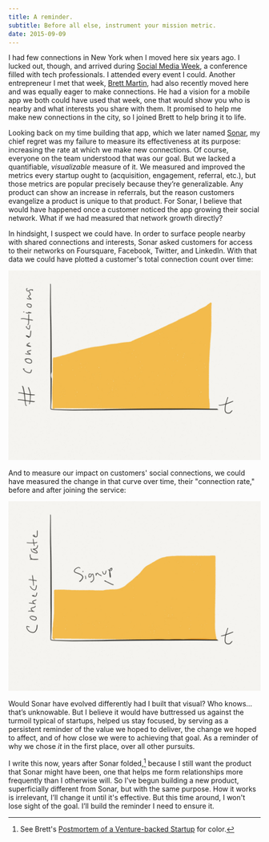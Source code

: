 ```yaml
---
title: A reminder.
subtitle: Before all else, instrument your mission metric.
date: 2015-09-09
---
```


I had few connections in New York when I moved here six years ago. I lucked out, though, and arrived during [Social Media Week](http://socialmediaweek.org), a conference filled with tech professionals. I attended every event I could. Another entrepreneur I met that week, [Brett Martin](https://twitter.com/brett1211), had also recently moved here and was equally eager to make connections. He had a vision for a mobile app we both could have used that week, one that would show you who is nearby and what interests you share with them. It promised to help me make new connections in the city, so I joined Brett to help bring it to life.

Looking back on my time building that app, which we later named [Sonar](https://en.wikipedia.org/wiki/Sonar_%28mobile_application%29), my chief regret was my failure to measure its effectiveness at its purpose: increasing the rate at which we make new connections. Of course, everyone on the team understood that was our goal. But we lacked a quantifiable, *visualizable* measure of it. We measured and improved the metrics every startup ought to (acquisition, engagement, referral, etc.), but those metrics are popular precisely because they’re generalizable. Any product can show an increase in referrals, but the reason customers evangelize a product is unique to that product. For Sonar, I believe that would have happened once a customer noticed the app growing their social network. What if we had measured that network growth directly?

In hindsight, I suspect we could have. In order to surface people nearby with shared connections and interests, Sonar asked customers for access to their networks on Foursquare, Facebook, Twitter, and LinkedIn. With that data we could have plotted a customer's total connection count over time:

![connection-count-over-time](reminder/connections-count.jpg)

And to measure our impact on customers' social connections, we could have measured the change in that curve over time, their "connection rate," before and after joining the service:

![connection-rate-change](reminder/connect-rate.jpg)

Would Sonar have evolved differently had I built that visual? Who knows… that’s unknowable. But I believe it would have buttressed us against the turmoil typical of startups, helped us stay focused, by serving as a persistent reminder of the value we hoped to deliver, the change we hoped to affect, and of how close we were to achieving that goal. As a reminder of why we chose *it* in the first place, over all other pursuits.

I write this now, years after Sonar folded,[^postmortem] because I still want the product that Sonar might have been, one that helps me form relationships more frequently than I otherwise will. So I’ve begun building a new product, superficially different from Sonar, but with the same purpose. How it works is irrelevant, I’ll change it until it's effective. But this time around, I won't lose sight of the goal. I’ll build the reminder I need to ensure it.

[^postmortem]: See Brett's [Postmortem of a Venture-backed Startup](https://medium.com/@brett1211/postmortem-of-a-venture-backed-startup-72c6f8bec7df) for color.

